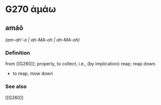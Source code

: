 # G270 ἀμάω

## amáō

_(am-ah'-o | ah-MA-oh | ah-MA-oh)_

### Definition

from [[G260]]; properly, to collect, i.e., (by implication) reap; reap down.

- to reap, mow down

### See also

[[G260]]

